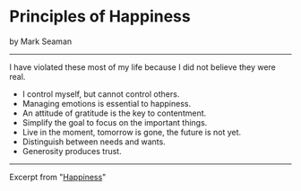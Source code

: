 # Principles of Happiness

by Mark Seaman

---

I have violated these most of my life because I did not believe they were real.


* I control myself, but cannot control others.
* Managing emotions is essential to happiness.
* An attitude of gratitude is the key to contentment.
* Simplify the goal to focus on the important things.
* Live in the moment, tomorrow is gone, the future is not yet.
* Distinguish between needs and wants.
* Generosity produces trust.

---

Excerpt from "[Happiness](/journey/Happiness)"

